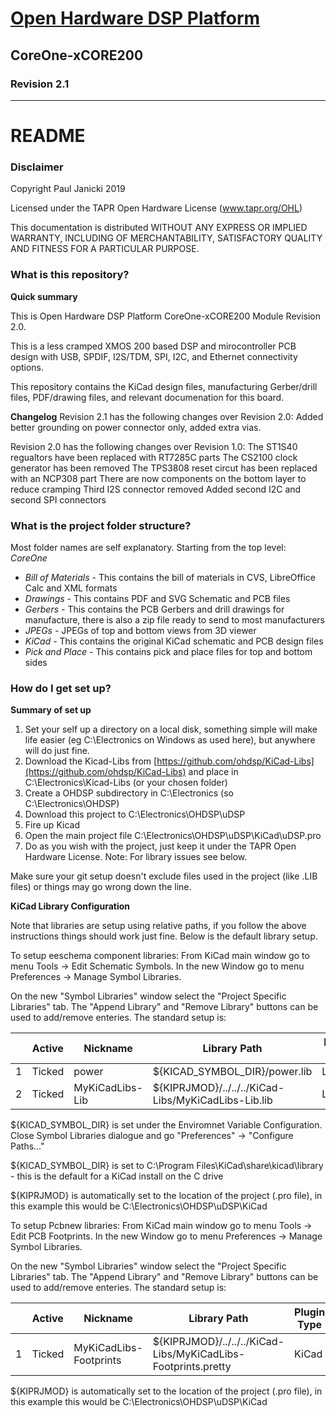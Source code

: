 # [Open Hardware DSP Platform](http://www.ohdsp.org)
## CoreOne-xCORE200
### Revision 2.1

---
# README
### Disclaimer
Copyright Paul Janicki 2019

Licensed under the TAPR Open Hardware License (www.tapr.org/OHL)

This documentation is distributed WITHOUT ANY EXPRESS OR IMPLIED WARRANTY, INCLUDING OF MERCHANTABILITY, SATISFACTORY QUALITY AND FITNESS FOR A PARTICULAR PURPOSE.

### What is this repository?

**Quick summary**

This is Open Hardware DSP Platform CoreOne-xCORE200 Module Revision 2.0. 

This is a less cramped XMOS 200 based DSP and mirocontroller PCB design with USB, SPDIF, I2S/TDM, SPI, I2C, and Ethernet connectivity options.

This repository contains the KiCad design files, manufacturing Gerber/drill files, PDF/drawing files, and relevant documenation for this board.

**Changelog**
Revision 2.1 has the following changes over Revision 2.0:
Added better grounding on power connector only, added extra vias.

Revision 2.0 has the following changes over Revision 1.0:
The ST1S40 regualtors have been replaced with RT7285C parts
The CS2100 clock generator has been removed
The TPS3808 reset circut has been replaced with an NCP308 part
There are now components on the bottom layer to reduce cramping
Third I2S connector removed
Added second I2C and second SPI connectors


### What is the project folder structure?
Most folder names are self explanatory. Starting from the top level: \
*CoreOne*
+ *Bill of Materials*  - This contains the bill of materials in CVS, LibreOffice Calc and XML formats
+ *Drawings* - This contains PDF and SVG Schematic and PCB files
+ *Gerbers* - This contains the PCB Gerbers and drill drawings for manufacture, there is also a zip file ready to send to most manufacturers
+ *JPEGs* - JPEGs of top and bottom views from 3D viewer
+ *KiCad* - This contains the original KiCad schematic and PCB design files
+ *Pick and Place* - This contains pick and place files for top and bottom sides
### How do I get set up?

**Summary of set up**

1. Set your self up a directory on a local disk, something simple will make life easier (eg C:\Electronics on Windows as used here), but anywhere will do just fine.
2. Download the Kicad-Libs from [https://github.com/ohdsp/KiCad-Libs](https://github.com/ohdsp/KiCad-Libs) and place in C:\Electronics\Kicad-Libs (or your chosen folder) 
3. Create a OHDSP subdirectory in C:\Electronics (so C:\Electronics\OHDSP)
3. Download this project to C:\Electronics\OHDSP\uDSP
4. Fire up Kicad
5. Open the main project file C:\Electronics\OHDSP\uDSP\KiCad\uDSP.pro
7. Do as you wish with the project, just keep it under the TAPR Open Hardware License.
Note: For library issues see below.

Make sure your git setup doesn't exclude files used in the project (like .LIB files) or things may go wrong down the line.


**KiCad Library Configuration**

Note that libraries are setup using relative paths, if you follow the above instructions things should work just fine. Below is the default library setup.

To setup eeschema component libraries:
From KiCad main window go to menu Tools -> Edit Schematic Symbols. In the new Window go to menu Preferences -> Manage Symbol Libraries.

On the new "Symbol Libraries" window select the "Project Specific Libraries" tab. The "Append Library" and "Remove Library" buttons can be used to add/remove enteries.
The standard setup is:

|   | Active | Nickname        | Library Path                                        | Plugin Type | Options | Description |
|---|--------|-----------------|-----------------------------------------------------|-------------|---------|-------------|
| 1 | Ticked | power           | ${KICAD_SYMBOL_DIR}/power.lib                       | Legacy      | (blank) | (blank)     |
| 2 | Ticked | MyKiCadLibs-Lib | ${KIPRJMOD}/../../../KiCad-Libs/MyKiCadLibs-Lib.lib | Legacy      | (blank) | (blank)     |

${KICAD_SYMBOL_DIR}  is set under the Enviromnet Variable Configuration. Close Symbol Libraries dialogue and go "Preferences" -> "Configure Paths..."

${KICAD_SYMBOL_DIR} is set to C:\Program Files\KiCad\share\kicad\library - this is the default for a KiCad install on the C drive

${KIPRJMOD} is automatically set to the location of the project (.pro file), in this example this would be C:\Electronics\OHDSP\uDSP\KiCad


To setup Pcbnew libraries:
From KiCad main window go to menu Tools -> Edit PCB Footprints. In the new Window go to menu Preferences -> Manage Symbol Libraries.

On the new "Symbol Libraries" window select the "Project Specific Libraries" tab. The "Append Library" and "Remove Library" buttons can be used to add/remove enteries.
The standard setup is:

|   | Active | Nickname               | Library Path                                                  | Plugin Type | Options | Description |
|---|--------|------------------------|---------------------------------------------------------------|-------------|---------|-------------|
| 1 | Ticked | MyKiCadLibs-Footprints | ${KIPRJMOD}/../../../KiCad-Libs/MyKiCadLibs-Footprints.pretty | KiCad       | (blank) | (blank)     |

${KIPRJMOD} is automatically set to the location of the project (.pro file), in this example this would be C:\Electronics\OHDSP\uDSP\KiCad


